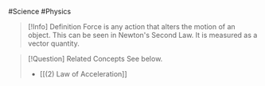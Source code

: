 #Science #Physics

> [!Info] Definition
> Force is any action that alters the motion of an object. This can be seen in Newton's Second Law. It is measured as a vector quantity.

> [!Question] Related Concepts
> See below.
> - [[(2) Law of Acceleration]]
